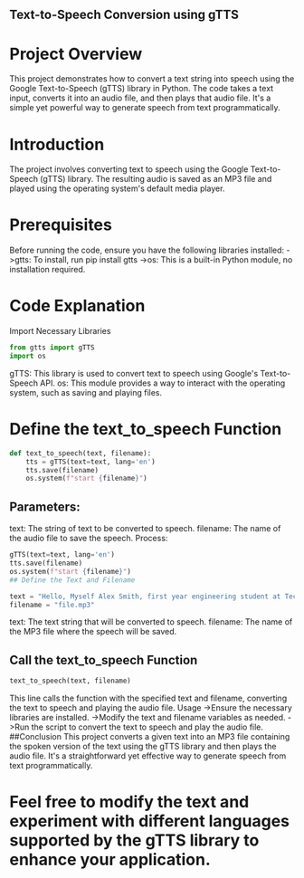## Text-to-Speech Conversion using gTTS 
# Project Overview 
This project demonstrates how to convert a text string into speech using the Google Text-to-Speech (gTTS) library in Python. The code takes a text input, converts it into an audio file, and then plays that audio file. It's a simple yet powerful way to generate speech from text programmatically.
# Introduction 
The project involves converting text to speech using the Google Text-to-Speech (gTTS) library. The resulting audio is saved as an MP3 file and played using the operating system's default media player.
# Prerequisites 
Before running the code, ensure you have the following libraries installed:
  ->gtts: To install, run pip install gtts
  ->os: This is a built-in Python module, no installation required.
# Code Explanation 
Import Necessary Libraries 
```python
from gtts import gTTS
import os
```
gTTS: This library is used to convert text to speech using Google's Text-to-Speech API.
os: This module provides a way to interact with the operating system, such as saving and playing files.
# Define the text_to_speech Function 
```python
def text_to_speech(text, filename):
    tts = gTTS(text=text, lang='en')
    tts.save(filename)
    os.system(f"start {filename}")
```
## Parameters:
 text: The string of text to be converted to speech.
 filename: The name of the audio file to save the speech.
 Process: 
```python
gTTS(text=text, lang='en')
tts.save(filename)
os.system(f"start {filename}")
## Define the Text and Filename

text = "Hello, Myself Alex Smith, first year engineering student at Tech University. I am currently serving as the President of Student Relations. I am in the Information Technology branch, focusing on the field of Artificial Intelligence and Machine Learning, particularly in Neural Networks. I recently won the National Innovation Hackathon. Thanks for listening to this sample audio!"
filename = "file.mp3"

```
text: The text string that will be converted to speech.
filename: The name of the MP3 file where the speech will be saved.
## Call the text_to_speech Function 
```python
text_to_speech(text, filename)
```
This line calls the function with the specified text and filename, converting the text to speech and playing the audio file. 
Usage
->Ensure the necessary libraries are installed.
->Modify the text and filename variables as needed.
->Run the script to convert the text to speech and play the audio file.
##Conclusion
This project converts a given text into an MP3 file containing the spoken version of the text using the gTTS library and then plays the audio file. It's a straightforward yet effective way to generate speech from text programmatically.

# Feel free to modify the text and experiment with different languages supported by the gTTS library to enhance your application.





 


